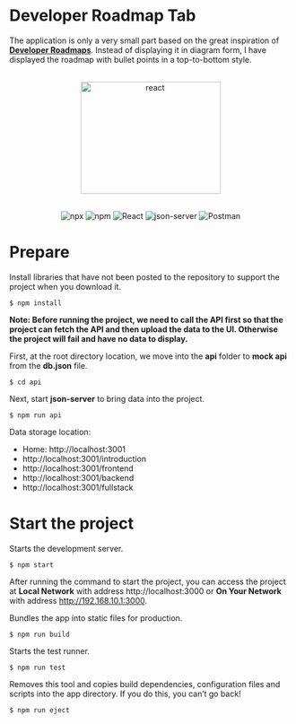 # Developer Roadmap Tab
The application is only a very small part based on the great inspiration of [**Developer Roadmaps**](https://roadmap.sh/). Instead of displaying it in diagram form, I have displayed the roadmap with bullet points in a top-to-bottom style.

<div align="center">
<br>
<img src="https://upload.wikimedia.org/wikipedia/commons/thumb/a/a7/React-icon.svg/2300px-React-icon.svg.png" alt="react" width="250" height="200">
<br>
<br>

![npx](https://badgen.net/badge/npx/9.6.7?labelColor=blue&color=black)
![npm](https://badgen.net/badge/npm/9.6.7?labelColor=blue&color=black)
![React](https://badgen.net/badge/React/18.2.0?labelColor=blue&color=black)
![json-server](https://badgen.net/badge/json-server/%5E0.17.3?labelColor=blue&color=black)
![Postman](https://badgen.net/badge/Postman/v10.17.4?labelColor=blue&color=black)

</div>

# Prepare
Install libraries that have not been posted to the repository to support the project when you download it.
```
$ npm install
```

**Note: Before running the project, we need to call the API first so that the project can fetch the API and then upload the data to the UI. Otherwise the project will fail and have no data to display.**

First, at the root directory location, we move into the **api** folder to **mock api** from the **db.json** file.
```
$ cd api
```

Next, start **json-server** to bring data into the project.
```
$ npm run api
```

Data storage location:
- Home: http://localhost:3001
- http://localhost:3001/introduction
- http://localhost:3001/frontend
- http://localhost:3001/backend
- http://localhost:3001/fullstack

# Start the project
Starts the development server.
```
$ npm start
```

After running the command to start the project, you can access the project at **Local Network** with address http://localhost:3000 or **On Your Network** with address http://192.168.10.1:3000.

Bundles the app into static files for production.
```
$ npm run build
```

Starts the test runner.
```
$ npm run test
```

Removes this tool and copies build dependencies, configuration files and scripts into the app directory. If you do this, you can’t go back!
```
$ npm run eject
```

